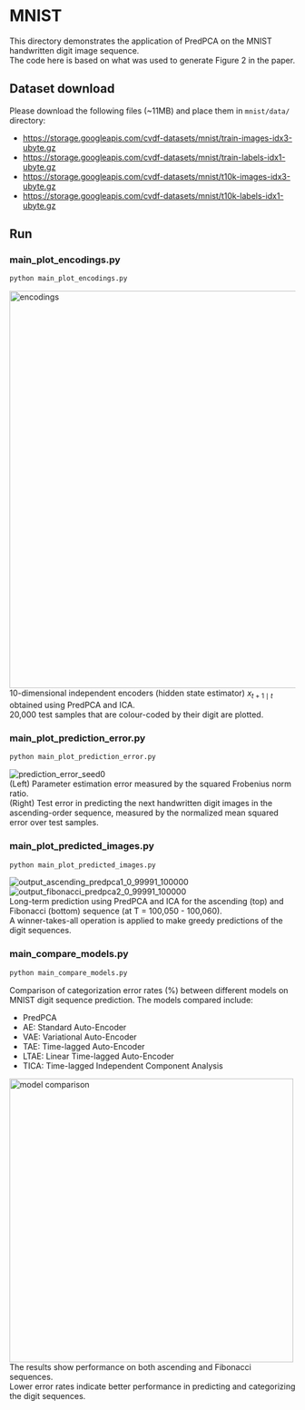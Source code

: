 # MNIST
This directory demonstrates the application of PredPCA on the MNIST handwritten digit image sequence.  
The code here is based on what was used to generate Figure 2 in the paper.

## Dataset download
Please download the following files (~11MB) and place them in `mnist/data/` directory:
- https://storage.googleapis.com/cvdf-datasets/mnist/train-images-idx3-ubyte.gz
- https://storage.googleapis.com/cvdf-datasets/mnist/train-labels-idx1-ubyte.gz
- https://storage.googleapis.com/cvdf-datasets/mnist/t10k-images-idx3-ubyte.gz
- https://storage.googleapis.com/cvdf-datasets/mnist/t10k-labels-idx1-ubyte.gz


## Run

### main_plot_encodings.py
```bash
python main_plot_encodings.py
```
<img src="https://github.com/user-attachments/assets/0b1f4997-a92c-47f9-92ce-d64f87b6e293" height="700" alt="encodings"><br>
10-dimensional independent encoders (hidden state estimator) $x_{t+1 \mid t}$ obtained using PredPCA and ICA.  
20,000 test samples that are colour-coded by their digit are plotted.

### main_plot_prediction_error.py
```bash
python main_plot_prediction_error.py
```
![prediction_error_seed0](https://github.com/user-attachments/assets/ec237380-630f-42ff-a1b2-c5a18d2d0195)  
(Left) Parameter estimation error measured by the squared Frobenius norm ratio.  
(Right) Test error in predicting the next handwritten digit images in the ascending-order sequence, measured by the normalized mean squared error over test samples.

### main_plot_predicted_images.py
```bash
python main_plot_predicted_images.py
```
![output_ascending_predpca1_0_99991_100000](https://github.com/user-attachments/assets/b71b9e8c-f1b8-4fca-b8e8-feb2fc8e0f47)  
![output_fibonacci_predpca2_0_99991_100000](https://github.com/user-attachments/assets/3b687ee8-dc1f-4a26-87a2-619a4badb543)  
Long-term prediction using PredPCA and ICA for the ascending (top) and Fibonacci (bottom) sequence (at T = 100,050 - 100,060).  
A winner-takes-all operation is applied to make greedy predictions of the digit sequences.

### main_compare_models.py
```bash
python main_compare_models.py
```
Comparison of categorization error rates (%) between different models on MNIST digit sequence prediction. The models compared include:
- PredPCA
- AE: Standard Auto-Encoder
- VAE: Variational Auto-Encoder
- TAE: Time-lagged Auto-Encoder
- LTAE: Linear Time-lagged Auto-Encoder
- TICA: Time-lagged Independent Component Analysis

<img src="https://github.com/user-attachments/assets/4c0d98c9-63d6-4e62-a236-7e5c9ee00532" width="500" alt="model comparison"><br>
The results show performance on both ascending and Fibonacci sequences.  
Lower error rates indicate better performance in predicting and categorizing the digit sequences.
